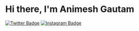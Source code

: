 # Hi there, I'm Animesh Gautam

[![Twitter Badge](https://img.shields.io/badge/Twitter-Profile-informational?style=flat&logo=twitter&logoColor=white&color=1CA2F1)](https://twitter.com/Zomnimesh)
[![Instagram Badge](https://img.shields.io/badge/Instagram-Profile-informational?style=flat&logo=instagram&logoColor=red&color=1CA2F1)](https://www.instagram.com/animesh_namikaze/)

